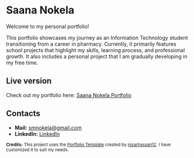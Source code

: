 # Saana Nokela
Welcome to my personal portfolio!

This portfolio showcases my journey as an Information Technology student transitioning from a career in pharmacy. Currently, it primarily features school projects that highlight my skills, learning process, and professional growth. It also includes a personal project that I am gradually developing in my free time.

## Live version
Check out my portfolio here: [Saana Nokela Portfolio](https://snokela.github.io/)

## Contacts
- **Mail:** smnokela@gmail.com
- **LinkedIn:** [LinkedIn](https://www.linkedin.com/in/saana-nokela-7616b9304)

<sub>**Credits:** This project uses the [Portfolio Template](https://github.com/nisarhassan12/portfolio-template) created by [nisarhassan12](https://github.com/nisarhassan12).
I have customized it to suit my needs.<sub>
